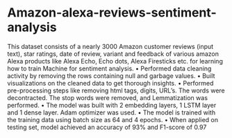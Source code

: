 # Amazon-alexa-reviews-sentiment-analysis
This dataset consists of a nearly 3000 Amazon customer reviews (input text), star ratings, date of review, variant and feedback of various amazon Alexa products like Alexa Echo, Echo dots, Alexa Firesticks etc. for learning how to train Machine for sentiment analysis.
• Performed data cleaning activity by removing the rows containing null and garbage values.
• Built visualizations on the cleaned data to get thorough insights.
• Performed pre-processing steps like removing html tags, digits, URL’s. The words were decontracted. The stop words were removed, and Lemmatization was performed.
• The model was built with 2 embedding layers, 1 LSTM layer and 1 dense layer. Adam optimizer was used.
• The model is trained with the training data using batch size as 64 and 4 epochs.
• When applied on testing set, model achieved an accuracy of 93% and F1-score of 0.97

